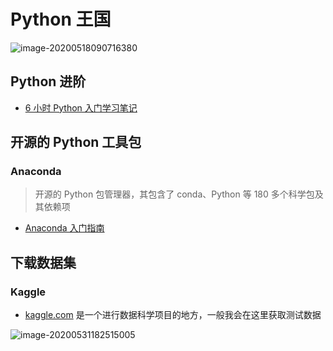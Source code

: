 # Python 王国

![image-20200518090716380](https://gitee.com/wugenqiang/PictureBed/raw/master/NoteBook/20200518090717.png)

## Python 进阶

* [6 小时 Python 入门学习笔记](Python/6小时Python入门/6小时Python入门.md)

## 开源的 Python 工具包

### Anaconda

> 开源的 Python 包管理器，其包含了 conda、Python 等 180 多个科学包及其依赖项

* [Anaconda 入门指南](Python/Anaconda/Anaconda入门指南.md)

## 下载数据集

### Kaggle

* [kaggle.com](https://kaggle.com) 是一个进行数据科学项目的地方，一般我会在这里获取测试数据

![image-20200531182515005](https://gitee.com/wugenqiang/PictureBed/raw/master/NoteBook/20200531182516.png)